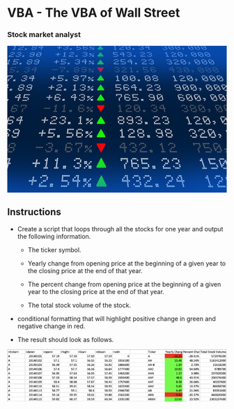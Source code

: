 # VBA - The VBA of Wall Street




### Stock market analyst

![stock Market](Images/stockmarket.jpg)

## Instructions

* Create a script that loops through all the stocks for one year and output the following information.

  * The ticker symbol.

  * Yearly change from opening price at the beginning of a given year to the closing price at the end of that year.

  * The percent change from opening price at the beginning of a given year to the closing price at the end of that year.

  * The total stock volume of the stock.

* conditional formatting that will highlight positive change in green and negative change in red.

* The result should look as follows.

![moderate_solution](Images/moderate_solution.png)

